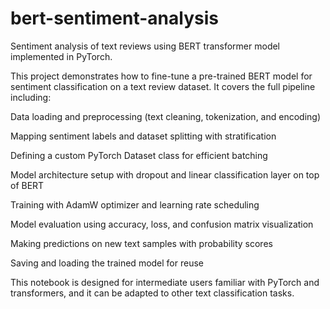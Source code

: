 # bert-sentiment-analysis
Sentiment analysis of text reviews using BERT transformer model implemented in PyTorch.

This project demonstrates how to fine-tune a pre-trained BERT model for sentiment classification on a text review dataset. It covers the full pipeline including:

Data loading and preprocessing (text cleaning, tokenization, and encoding)

Mapping sentiment labels and dataset splitting with stratification

Defining a custom PyTorch Dataset class for efficient batching

Model architecture setup with dropout and linear classification layer on top of BERT

Training with AdamW optimizer and learning rate scheduling

Model evaluation using accuracy, loss, and confusion matrix visualization

Making predictions on new text samples with probability scores

Saving and loading the trained model for reuse

This notebook is designed for intermediate users familiar with PyTorch and transformers, and it can be adapted to other text classification tasks.
